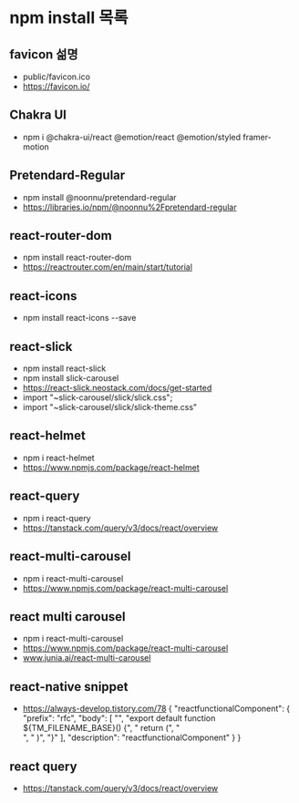 # npm install 목록

## favicon 섦명

- public/favicon.ico
- https://favicon.io/

## Chakra UI

- npm i @chakra-ui/react @emotion/react @emotion/styled framer-motion

## Pretendard-Regular

- npm install @noonnu/pretendard-regular
- https://libraries.io/npm/@noonnu%2Fpretendard-regular

## react-router-dom

- npm install react-router-dom
- https://reactrouter.com/en/main/start/tutorial

## react-icons

- npm install react-icons --save

## react-slick

- npm install react-slick
- npm install slick-carousel
- https://react-slick.neostack.com/docs/get-started
- import "~slick-carousel/slick/slick.css";
- import "~slick-carousel/slick/slick-theme.css"

## react-helmet

- npm i react-helmet
- https://www.npmjs.com/package/react-helmet

## react-query

- npm i react-query
- https://tanstack.com/query/v3/docs/react/overview

## react-multi-carousel

- npm i react-multi-carousel
- https://www.npmjs.com/package/react-multi-carousel

## react multi carousel

- npm i react-multi-carousel
- https://www.npmjs.com/package/react-multi-carousel
- www.junia.ai/react-multi-carousel

## react-native snippet

- https://always-develop.tistory.com/78
  {
  "reactfunctionalComponent": {
  "prefix": "rfc",
  "body": [
  "",
  "export default function ${TM_FILENAME_BASE}() {",
  " return (",
  " <div></div>",
  " )",
  "}"
  ],
  "description": "reactfunctionalComponent"
  }
  }

## react query

- https://tanstack.com/query/v3/docs/react/overview
